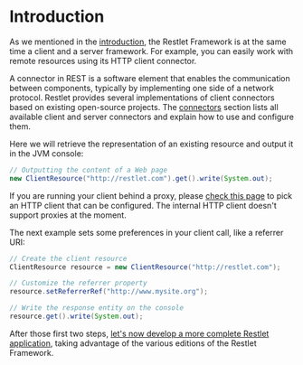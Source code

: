 # Introduction

As we mentioned in the [introduction](../00_overview.md "Part I - Introduction"),
the Restlet Framework is at the same time a client and a server
framework. For example, you can easily work with remote resources using
its HTTP client connector.

A connector in REST is a software element that enables the communication
between components, typically by implementing one side of a network
protocol. Restlet provides several implementations of client connectors
based on existing open-source projects. The
[connectors](../../core/base/connectors/00_overview.md "Connectors")
section lists all available client and server connectors and explain how
to use and configure them.

Here we will retrieve the representation of an existing resource and
output it in the JVM console:

```java
// Outputting the content of a Web page  
new ClientResource("http://restlet.com").get().write(System.out);  
```

If you are running your client behind a proxy, please [check this
page](../../core/base/connectors/00_overview.md) to
pick an HTTP client that can be configured. The internal HTTP client
doesn't support proxies at the moment.

The next example sets some preferences in your client call, like a
referrer URI:

```java
// Create the client resource  
ClientResource resource = new ClientResource("http://restlet.com");

// Customize the referrer property  
resource.setReferrerRef("http://www.mysite.org");  

// Write the response entity on the console
resource.get().write(System.out);  
```

After those first two steps, [let's now develop a more complete Restlet
application](./first-steps/first-application "First application"),
taking advantage of the various editions of the Restlet Framework.

